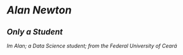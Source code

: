 # **_Alan Newton_**
## _Only a Student_

_Im Alan;_
  _a Data Science student;_ 
    _from the Federal University of Ceará_

